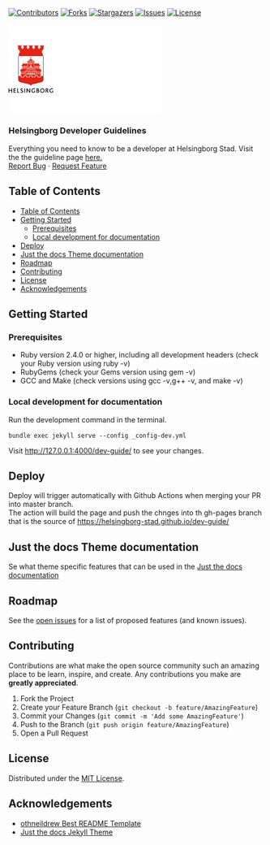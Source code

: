 <!-- SHIELDS -->
[![Contributors][contributors-shield]][contributors-url]
[![Forks][forks-shield]][forks-url]
[![Stargazers][stars-shield]][stars-url]
[![Issues][issues-shield]][issues-url]
[![License][license-shield]][license-url]

<p>
  <a href="https://github.com/helsingborg-stad/dev-guide">
    <img src="images/hbg-github-logo-combo.png" alt="Logo" width="300">
  </a>
</p>
<h3>Helsingborg Developer Guidelines</h3>
<p>
  Everything you need to know to be a developer at Helsingborg Stad.
  Visit the the guideline page <a href="https://helsingborg-stad.github.io/dev-guide/">here.</a>
  <br />
  <a href="https://github.com/helsingborg-stad/dev-guide/issues">Report Bug</a>
  ·
  <a href="https://github.com/helsingborg-stad/dev-guide/issues">Request Feature</a>
</p>




## Table of Contents
- [Table of Contents](#table-of-contents)
- [Getting Started](#getting-started)
  - [Prerequisites](#prerequisites)
  - [Local development for documentation](#local-development-for-documentation)
- [Deploy](#deploy)
- [Just the docs Theme documentation](#just-the-docs-theme-documentation)
- [Roadmap](#roadmap)
- [Contributing](#contributing)
- [License](#license)
- [Acknowledgements](#acknowledgements)


## Getting Started

### Prerequisites

- Ruby version 2.4.0 or higher, including all development headers (check your Ruby version using ruby -v)
- RubyGems (check your Gems version using gem -v)
- GCC and Make (check versions using gcc -v,g++ -v, and make -v)


### Local development for documentation
Run the development command in the terminal.
```
bundle exec jekyll serve --config _config-dev.yml
```
Visit http://127.0.0.1:4000/dev-guide/ to see your changes.


## Deploy

Deploy will trigger automatically with Github Actions when merging your PR into master branch.  
The action will build the page and push the chnges into th gh-pages branch that is the source of https://helsingborg-stad.github.io/dev-guide/  


## Just the docs Theme documentation
Se what theme specific features that can be used in the [Just the docs documentation](https://pmarsceill.github.io/just-the-docs/)

## Roadmap

See the [open issues][issues-url] for a list of proposed features (and known issues).



## Contributing

Contributions are what make the open source community such an amazing place to be learn, inspire, and create. Any contributions you make are **greatly appreciated**.

1. Fork the Project
2. Create your Feature Branch (`git checkout -b feature/AmazingFeature`)
3. Commit your Changes (`git commit -m 'Add some AmazingFeature'`)
4. Push to the Branch (`git push origin feature/AmazingFeature`)
5. Open a Pull Request



## License

Distributed under the [MIT License][license-url].



## Acknowledgements

- [othneildrew Best README Template](https://github.com/othneildrew/Best-README-Template)
- [Just the docs Jekyll Theme](https://github.com/pmarsceill/just-the-docs)



<!-- MARKDOWN LINKS & IMAGES -->
<!-- https://www.markdownguide.org/basic-syntax/#reference-style-links -->
[contributors-shield]: https://img.shields.io/github/contributors/helsingborg-stad/dev-guide.svg?style=flat-square
[contributors-url]: https://github.com/helsingborg-stad/dev-guide/graphs/contributors
[forks-shield]: https://img.shields.io/github/forks/helsingborg-stad/dev-guide.svg?style=flat-square
[forks-url]: https://github.com/helsingborg-stad/dev-guide/network/members
[stars-shield]: https://img.shields.io/github/stars/helsingborg-stad/dev-guide.svg?style=flat-square
[stars-url]: https://github.com/helsingborg-stad/dev-guide/stargazers
[issues-shield]: https://img.shields.io/github/issues/helsingborg-stad/dev-guide.svg?style=flat-square
[issues-url]: https://github.com/helsingborg-stad/dev-guide/issues
[license-shield]: https://img.shields.io/github/license/helsingborg-stad/dev-guide.svg?style=flat-square
[license-url]: https://raw.githubusercontent.com/helsingborg-stad/dev-guide/master/LICENSE
